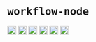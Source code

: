 # `workflow-node`

[<img alt="github" src="https://img.shields.io/badge/github-workflow--rs-8da0cb?style=for-the-badge&labelColor=555555&color=8da0cb&logo=github" height="20">](https://github.com/workflow-rs/workflow-rs)
[<img alt="crates.io" src="https://img.shields.io/crates/v/workflow-node.svg?maxAge=2592000&style=for-the-badge&color=fc8d62&logo=rust" height="20">](https://crates.io/crates/workflow-node)
[<img alt="docs.rs" src="https://img.shields.io/badge/docs.rs-workflow--node-56c2a5?maxAge=2592000&style=for-the-badge&logo=rust" height="20">](https://docs.rs/workflow-node)
<img alt="license" src="https://img.shields.io/crates/l/workflow-node.svg?maxAge=2592000&color=6ac&style=for-the-badge&logoColor=fff" height="20">
<img src="https://img.shields.io/badge/platform- wasm32/node.js -informational?style=for-the-badge&color=50a0f0" height="20">
<img src="https://img.shields.io/badge/platform- wasm32/Node Webkit -informational?style=for-the-badge&color=50a0f0" height="20">

